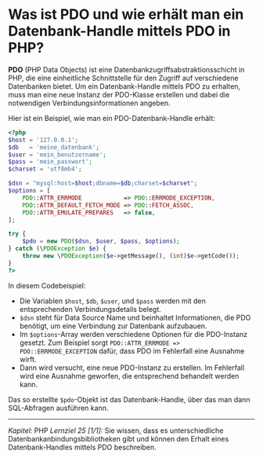 # Was ist PDO und wie erhält man ein Datenbank-Handle mittels PDO in PHP?

**PDO** (PHP Data Objects) ist eine Datenbankzugriffsabstraktionsschicht in PHP, die eine einheitliche Schnittstelle für den Zugriff auf verschiedene Datenbanken bietet. Um ein Datenbank-Handle mittels PDO zu erhalten, muss man eine neue Instanz der PDO-Klasse erstellen und dabei die notwendigen Verbindungsinformationen angeben.

Hier ist ein Beispiel, wie man ein PDO-Datenbank-Handle erhält:

```php
<?php
$host = '127.0.0.1';
$db   = 'meine_datenbank';
$user = 'mein_benutzername';
$pass = 'mein_passwort';
$charset = 'utf8mb4';

$dsn = "mysql:host=$host;dbname=$db;charset=$charset";
$options = [
    PDO::ATTR_ERRMODE            => PDO::ERRMODE_EXCEPTION,
    PDO::ATTR_DEFAULT_FETCH_MODE => PDO::FETCH_ASSOC,
    PDO::ATTR_EMULATE_PREPARES   => false,
];

try {
    $pdo = new PDO($dsn, $user, $pass, $options);
} catch (\PDOException $e) {
    throw new \PDOException($e->getMessage(), (int)$e->getCode());
}
?>
```

In diesem Codebeispiel:
- Die Variablen `$host`, `$db`, `$user`, und `$pass` werden mit den entsprechenden Verbindungsdetails belegt.
- `$dsn` steht für Data Source Name und beinhaltet Informationen, die PDO benötigt, um eine Verbindung zur Datenbank aufzubauen.
- Im `$options`-Array werden verschiedene Optionen für die PDO-Instanz gesetzt. Zum Beispiel sorgt `PDO::ATTR_ERRMODE => PDO::ERRMODE_EXCEPTION` dafür, dass PDO im Fehlerfall eine Ausnahme wirft.
- Dann wird versucht, eine neue PDO-Instanz zu erstellen. Im Fehlerfall wird eine Ausnahme geworfen, die entsprechend behandelt werden kann.

Das so erstellte `$pdo`-Objekt ist das Datenbank-Handle, über das man dann SQL-Abfragen ausführen kann.

---

_Kapitel:_ PHP
_Lernziel 25 \[1/1\]:_ Sie wissen, dass es unterschiedliche Datenbankanbindungsbibliotheken gibt und können den Erhalt eines Datenbank-Handles mittels PDO beschreiben.
